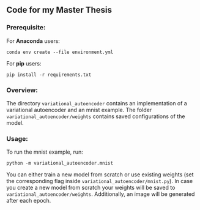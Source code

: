 ## Code for my Master Thesis

### Prerequisite:

For **Anaconda** users:
    
    conda env create --file environment.yml
    
For **pip** users:
    
    pip install -r requirements.txt

### Overview:
The directory `variational_autoencoder` contains an implementation of a variational autoencoder and an mnist example.
The folder `variational_autoencoder/weights` contains saved configurations of the model.


### Usage:
To run the mnist example, run:

    python -m variational_autoencoder.mnist

You can either train a new model from scratch or use existing weights (set the corresponding flag inside `variational_autoencoder/mnist.py`).
In case you create a new model from scratch your weights will be saved to `variational_autoencoder/weights`. Additionally,
an image will be generated after each epoch.